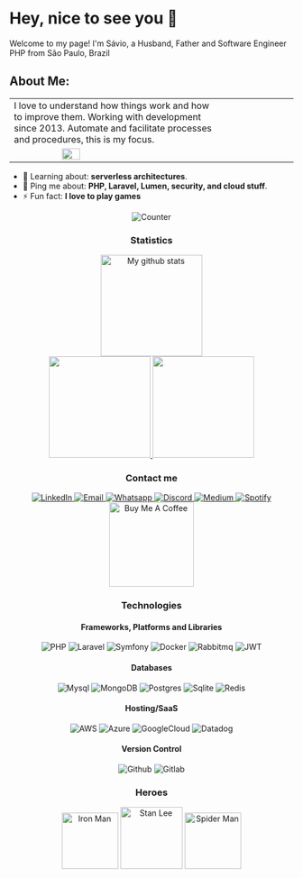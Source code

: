 # Hey, nice to see you 👋

Welcome to my page!
I'm Sávio, a Husband, Father and Software Engineer PHP from São Paulo, Brazil

## About Me:
<table>
	<tr>
		<td valign="middle" width="70%" style="display:block;border:0px">
			I love to understand how things work and how to improve them. Working with development since 2013.
			Automate and facilitate processes and procedures, this is my focus.
		</td>
		<td valign="middle" width="40%" align='center' style="display:block;border:0px">
			<img src="https://media.giphy.com/media/M9gbBd9nbDrOTu1Mqx/giphy.gif" width="40%">
		</td>
	</tr>
</table>

<ul>
	<li>🧐	Learning about: <strong>serverless architectures</strong>.</li>
	<li>💬	Ping me about: <strong>PHP, Laravel, Lumen, security, and cloud stuff</strong>.</li>
	<li>⚡	Fun fact: <strong>I love to play games</strong></li>
</ul>

<div align="center"><img alt="Counter" src="https://komarev.com/ghpvc/?username=saviorenato&color=green" /></div>

<h3 align="center">Statistics</h3>
<div align="center">
	<a href="https://github.com/saviorenato">
		<img height="180em" src="https://github-readme-streak-stats.herokuapp.com?user=saviorenato&theme=vue-dark&hide_border=true&date_format=M%20j%5B%2C%20Y%5D" alt="My github stats" />
	</a>
</div>

<div align="center">
	<a href="https://github.com/saviorenato">
		<img height="180em" src="https://github-readme-stats.vercel.app/api?username=saviorenato&show_icons=true&theme=nord&include_all_commits=true&count_private=true"/>
		<img height="180em" src="https://github-readme-stats.vercel.app/api/top-langs/?username=saviorenato&layout=compact&langs_count=7&theme=nord"/>
	</a>
</div>

<h3 align="center">Contact me</h3>
<div align="center">
	<a href="https://www.linkedin.com/in/saviorenato/" target="_blank">
		<img alt="LinkedIn" src="https://img.shields.io/badge/LinkedIn-0077B5?style=for-the-badge&logo=linkedin&logoColor=white" />
	</a>
	<a href="mailto:saviorenato@gmail.com" target="_blank">
		<img alt="Email" src="https://img.shields.io/badge/Gmail-D14836?style=for-the-badge&logo=gmail&logoColor=white" />
	</a>
	<a href="https://web.whatsapp.com/send?phone=5519998806550" target="_blank">
		<img alt="Whatsapp" src="https://img.shields.io/badge/WhatsApp-25D366?style=for-the-badge&logo=whatsapp&logoColor=white" />
	</a>
	<a href="https://discord.gg/3We3reBt" target="_blank">
		<img alt="Discord" src="https://img.shields.io/badge/Discord-7289DA?style=for-the-badge&logo=discord&logoColor=white" />
	</a>
	<a href="https://medium.com/@saviorenato" target="_blank">
		<img alt="Medium" src="https://img.shields.io/badge/Medium-12100E?style=for-the-badge&logo=medium&logoColor=white"/>
	</a>
	<a href="#" target="_blank">
		<img alt="Spotify" src="https://img.shields.io/badge/Spotify-1ED760?style=for-the-badge&logo=spotify&logoColor=white"/>
	</a>
</div>

<div align="center">
	<a href="https://www.buymeacoffee.com/savio.renato" target="_blank">
		<img src="https://cdn.buymeacoffee.com/buttons/v2/default-red.png" alt="Buy Me A Coffee" width="150" >
	</a>
</div>
 
<h3 align="center">Technologies</h3>

<div align="center">
<h4>Frameworks, Platforms and Libraries</h4>
	<img src="https://img.shields.io/badge/PHP-777BB4?style=for-the-badge&logo=php&logoColor=white" alt="PHP">
	<img src="https://img.shields.io/badge/Laravel-FF2D20?style=for-the-badge&logo=laravel&logoColor=white" alt="Laravel">
	<img src="https://img.shields.io/badge/symfony-%23000000.svg?style=for-the-badge&logo=symfony&logoColor=white" alt="Symfony">
	<img src="https://img.shields.io/badge/docker-%230db7ed.svg?style=for-the-badge&logo=docker&logoColor=white" alt="Docker">
	<img src="https://img.shields.io/badge/Rabbitmq-FF6600?style=for-the-badge&logo=rabbitmq&logoColor=white" alt="Rabbitmq">
	<img src="https://img.shields.io/badge/JWT-black?style=for-the-badge&logo=JSON%20web%20tokens" alt="JWT">
</div>

<div align="center">
<h4>Databases</h4>
	<img src="https://img.shields.io/badge/mysql-%2300f.svg?style=for-the-badge&logo=mysql&logoColor=white" alt="Mysql">
	<img src="https://img.shields.io/badge/MongoDB-%234ea94b.svg?style=for-the-badge&logo=mongodb&logoColor=white" alt="MongoDB">
	<img src="https://img.shields.io/badge/postgres-%23316192.svg?style=for-the-badge&logo=postgresql&logoColor=white" alt="Postgres">
	<img src="https://img.shields.io/badge/sqlite-%2307405e.svg?style=for-the-badge&logo=sqlite&logoColor=white" alt="Sqlite">
	<img src="https://img.shields.io/badge/redis-%23DD0031.svg?style=for-the-badge&logo=redis&logoColor=white" alt="Redis">
</div>

<div align="center">
<h4>Hosting/SaaS</h4>
	<img src="https://img.shields.io/badge/AWS-%23FF9900.svg?style=for-the-badge&logo=amazon-aws&logoColor=white" alt="AWS">
	<img src="https://img.shields.io/badge/azure-%230072C6.svg?style=for-the-badge&logo=microsoftazure&logoColor=white" alt="Azure">
	<img src="https://img.shields.io/badge/GoogleCloud-%234285F4.svg?style=for-the-badge&logo=google-cloud&logoColor=white" alt="GoogleCloud">
	<img src="https://img.shields.io/badge/datadog-%23632CA6.svg?style=for-the-badge&logo=datadog&logoColor=white" alt="Datadog">
</div>

<div align="center">
<h4>Version Control</h4>
	<img src="https://img.shields.io/badge/github-%23121011.svg?style=for-the-badge&logo=github&logoColor=white" alt="Github">
	<img src="https://img.shields.io/badge/gitlab-%23181717.svg?style=for-the-badge&logo=gitlab&logoColor=white" alt="Gitlab">
</div>

<h3 align="center">Heroes</h3>
<div align="center">
	<img height="100" alt="Iron Man" src="https://cdn.iconscout.com/icon/premium/png-128-thumb/avatar-94-116460.png"/>
	<img height="110" alt="Stan Lee" src="https://cdn.iconscout.com/icon/premium/png-128-thumb/stan-lee-2024352-1703606.png"/>
	<img height="100" alt="Spider Man" src="https://cdn.iconscout.com/icon/premium/png-128-thumb/avatar-39-116397.png"/>
</div>

##

